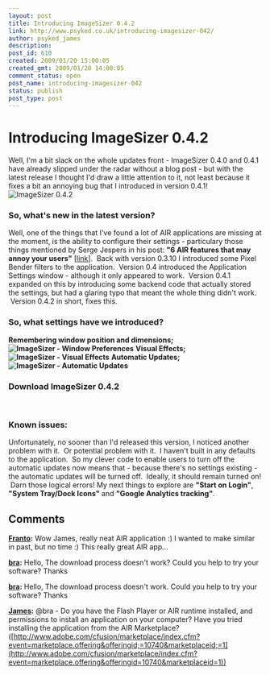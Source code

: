 ```yaml
---
layout: post
title: Introducing ImageSizer 0.4.2
link: http://www.psyked.co.uk/introducing-imagesizer-042/
author: psyked_james
description: 
post_id: 610
created: 2009/01/20 15:00:05
created_gmt: 2009/01/20 14:00:05
comment_status: open
post_name: introducing-imagesizer-042
status: publish
post_type: post
---
```


# Introducing ImageSizer 0.4.2

Well, I'm a bit slack on the whole updates front - ImageSizer 0.4.0 and 0.4.1 have already slipped under the radar without a blog post - but with the latest release I thought I'd draw a little attention to it, not least because it fixes a bit an annoying bug that I introduced in version 0.4.1! ![ImageSizer 0.4.2](http://uploads.psyked.co.uk/2009/01/imagesizer042.jpg)

### So, what's new in the latest version?

Well, one of the things that I've found a lot of AIR applications are missing at the moment, is the ability to configure their settings - particulary those things mentioned by Serge Jespers in his post: **"6 AIR features that may annoy your users"** [[link](http://www.webkitchen.be/2008/12/17/best-practices-6-air-features-that-may-annoy-your-users/)].  Back with version 0.3.10 I introduced some Pixel Bender filters to the application.  Version 0.4 introduced the Application Settings window - although it only appeared to work.  Version 0.4.1 expanded on this by introducing some backend code that actually stored the settings, but had a glaring typo that meant the whole thing didn't work.  Version 0.4.2 in short, fixes this. 

### So, what settings have we introduced?

**Remembering window position and dimensions;** **![ImageSizer - Window Preferences](http://uploads.psyked.co.uk/2009/01/imagesizerpreferences.jpg)** **Visual Effects;** **![ImageSizer - Visual Effects](http://uploads.psyked.co.uk/2009/01/imagesizervisualeffects.jpg)** **Automatic Updates;** **![ImageSizer - Automatic Updates](http://uploads.psyked.co.uk/2009/01/imagesizerautomaticupdates.jpg)**

### Download ImageSizer 0.4.2

  

### Known issues:

Unfortunately, no sooner than I'd released this version, I noticed another problem with it.  Or potential problem with it.  I haven't built in any defaults to the application.  So my clever code to enable users to turn off the automatic updates now means that - because there's no settings existing - the automatic updates will be turned off.  Ideally, it should remain turned on!  Darn those logical errors! My next things to explore are **"Start on Login"**, **"System Tray/Dock Icons"** and **"Google Analytics tracking"**.

## Comments

**[Franto](#522 "2009-01-21 11:41:14"):** Wow James, really neat AIR application :) I wanted to make similar in past, but no time :) This really great AIR app...

**[bra](#523 "2009-04-07 12:28:56"):** Hello, The download process doesn't work? Could you help to try your software? Thanks

**[bra](#524 "2009-04-07 12:29:29"):** Hello, The download process doesn't work. Could you help to try your software? Thanks

**[James](#525 "2009-04-07 13:44:10"):** @bra - Do you have the Flash Player or AIR runtime installed, and permissions to install an application on your computer? Have you tried installing the application from the AIR Marketplace? ([http://www.adobe.com/cfusion/marketplace/index.cfm?event=marketplace.offering&offeringid;=10740&marketplaceid;=1](http://www.adobe.com/cfusion/marketplace/index.cfm?event=marketplace.offering&offeringid=10740&marketplaceid=1))

